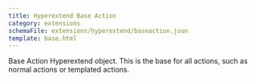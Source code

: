 ```yaml
---
title: Hyperextend Base Action
category: extensions
schemaFile: extensions/hyperextend/baseaction.json
template: base.html
---
```


Base Action Hyperextend object. This is the base for all actions, such as normal actions or templated actions.